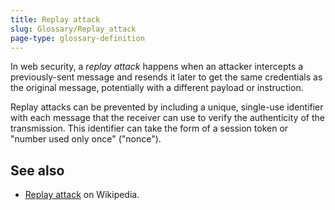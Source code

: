 ```yaml
---
title: Replay attack
slug: Glossary/Replay_attack
page-type: glossary-definition
---
```




In web security, a _replay attack_ happens when an attacker intercepts a previously-sent message and resends it later to get the same credentials as the original message, potentially with a different payload or instruction.

Replay attacks can be prevented by including a unique, single-use identifier with each message that the receiver can use to verify the authenticity of the transmission. This identifier can take the form of a session token or "number used only once" ("nonce").

## See also

- [Replay attack](https://en.wikipedia.org/wiki/Replay_attack) on Wikipedia.
